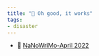 ```yaml
---
title: "🐳 Oh good, it works"
tags:
- disaster
---
```


- 📕 [NaNoWriMo-April 2022](NaNoWriMo/NaNoWriMo-April-2022)

